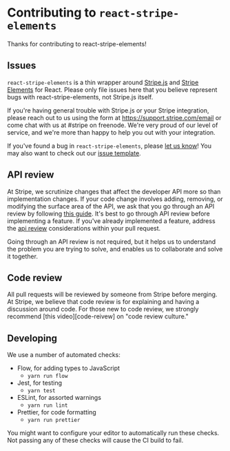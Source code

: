 # Contributing to `react-stripe-elements`

Thanks for contributing to react-stripe-elements!


## Issues

`react-stripe-elements` is a thin wrapper around [Stripe.js] and [Stripe
Elements][elements] for React. Please only file issues here that you believe
represent bugs with react-stripe-elements, not Stripe.js itself.

If you're having general trouble with Stripe.js or your Stripe integration,
please reach out to us using the form at <https://support.stripe.com/email> or
come chat with us at #stripe on freenode. We're very proud of our level of
service, and we're more than happy to help you out with your integration.

If you've found a bug in `react-stripe-elements`, please [let us know][issue]!
You may also want to check out our [issue template][issue-template].


## API review

At Stripe, we scrutinize changes that affect the developer API more so than
implementation changes. If your code change involves adding, removing, or
modifying the surface area of the API, we ask that you go through an API review
by following [this guide][api-review]. It's best to go through API review before
implementing a feature. If you've already implemented a feature, address the
[api review][api-review] considerations within your pull request.

Going through an API review is not required, but it helps us to understand the
problem you are trying to solve, and enables us to collaborate and solve it
together.

## Code review

All pull requests will be reviewed by someone from Stripe before merging. At
Stripe, we believe that code review is for explaining and having a discussion
around code. For those new to code review, we strongly recommend [this
video][code-reivew] on "code review culture."


## Developing

We use a number of automated checks:

- Flow, for adding types to JavaScript
  - `yarn run flow`
- Jest, for testing
  - `yarn test`
- ESLint, for assorted warnings
  - `yarn run lint`
- Prettier, for code formatting
  - `yarn run prettier`

You might want to configure your editor to automatically run these checks.
Not passing any of these checks will cause the CI build to fail.


[code-review]: https://www.youtube.com/watch?v=PJjmw9TRB7s
[api-review]: .github/API_REVIEW.md
[Stripe.js]: https://stripe.com/docs/stripe.js
[elements]: https://stripe.com/elements
[issue]: https://github.com/stripe/react-stripe-elements/issues/new
[issue-template]: .github/ISSUE_TEMPLATE.md
